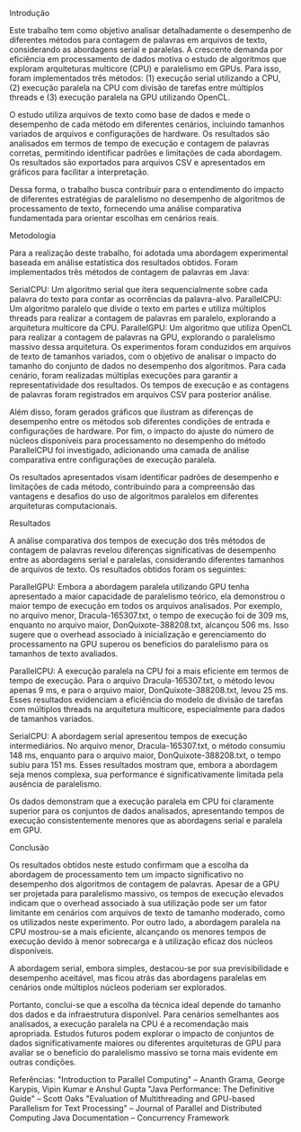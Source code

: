Introdução

Este trabalho tem como objetivo analisar detalhadamente o desempenho de diferentes métodos para contagem de palavras em arquivos de texto, considerando as abordagens serial e paralelas. A crescente demanda por eficiência em processamento de dados motiva o estudo de algoritmos que exploram arquiteturas multicore (CPU) e paralelismo em GPUs. Para isso, foram implementados três métodos: (1) execução serial utilizando a CPU, (2) execução paralela na CPU com divisão de tarefas entre múltiplos threads e (3) execução paralela na GPU utilizando OpenCL.

O estudo utiliza arquivos de texto como base de dados e mede o desempenho de cada método em diferentes cenários, incluindo tamanhos variados de arquivos e configurações de hardware. Os resultados são analisados em termos de tempo de execução e contagem de palavras corretas, permitindo identificar padrões e limitações de cada abordagem. Os resultados são exportados para arquivos CSV e apresentados em gráficos para facilitar a interpretação.

Dessa forma, o trabalho busca contribuir para o entendimento do impacto de diferentes estratégias de paralelismo no desempenho de algoritmos de processamento de texto, fornecendo uma análise comparativa fundamentada para orientar escolhas em cenários reais.

Metodologia

Para a realização deste trabalho, foi adotada uma abordagem experimental baseada em análise estatística dos resultados obtidos. Foram implementados três métodos de contagem de palavras em Java:

SerialCPU: Um algoritmo serial que itera sequencialmente sobre cada palavra do texto para contar as ocorrências da palavra-alvo.
ParallelCPU: Um algoritmo paralelo que divide o texto em partes e utiliza múltiplos threads para realizar a contagem de palavras em paralelo, explorando a arquitetura multicore da CPU.
ParallelGPU: Um algoritmo que utiliza OpenCL para realizar a contagem de palavras na GPU, explorando o paralelismo massivo dessa arquitetura.
Os experimentos foram conduzidos em arquivos de texto de tamanhos variados, com o objetivo de analisar o impacto do tamanho do conjunto de dados no desempenho dos algoritmos. Para cada cenário, foram realizadas múltiplas execuções para garantir a representatividade dos resultados. Os tempos de execução e as contagens de palavras foram registrados em arquivos CSV para posterior análise.

Além disso, foram gerados gráficos que ilustram as diferenças de desempenho entre os métodos sob diferentes condições de entrada e configurações de hardware. Por fim, o impacto do ajuste do número de núcleos disponíveis para processamento no desempenho do método ParallelCPU foi investigado, adicionando uma camada de análise comparativa entre configurações de execução paralela.

Os resultados apresentados visam identificar padrões de desempenho e limitações de cada método, contribuindo para a compreensão das vantagens e desafios do uso de algoritmos paralelos em diferentes arquiteturas computacionais.



Resultados

A análise comparativa dos tempos de execução dos três métodos de contagem de palavras revelou diferenças significativas de desempenho entre as abordagens serial e paralelas, considerando diferentes tamanhos de arquivos de texto. Os resultados obtidos foram os seguintes:

ParallelGPU: Embora a abordagem paralela utilizando GPU tenha apresentado a maior capacidade de paralelismo teórico, ela demonstrou o maior tempo de execução em todos os arquivos analisados. Por exemplo, no arquivo menor, Dracula-165307.txt, o tempo de execução foi de 309 ms, enquanto no arquivo maior, DonQuixote-388208.txt, alcançou 506 ms. Isso sugere que o overhead associado à inicialização e gerenciamento do processamento na GPU superou os benefícios do paralelismo para os tamanhos de texto avaliados.

ParallelCPU: A execução paralela na CPU foi a mais eficiente em termos de tempo de execução. Para o arquivo Dracula-165307.txt, o método levou apenas 9 ms, e para o arquivo maior, DonQuixote-388208.txt, levou 25 ms. Esses resultados evidenciam a eficiência do modelo de divisão de tarefas com múltiplos threads na arquitetura multicore, especialmente para dados de tamanhos variados.

SerialCPU: A abordagem serial apresentou tempos de execução intermediários. No arquivo menor, Dracula-165307.txt, o método consumiu 148 ms, enquanto para o arquivo maior, DonQuixote-388208.txt, o tempo subiu para 151 ms. Esses resultados mostram que, embora a abordagem seja menos complexa, sua performance é significativamente limitada pela ausência de paralelismo.

Os dados demonstram que a execução paralela em CPU foi claramente superior para os conjuntos de dados analisados, apresentando tempos de execução consistentemente menores que as abordagens serial e paralela em GPU.

Conclusão

Os resultados obtidos neste estudo confirmam que a escolha da abordagem de processamento tem um impacto significativo no desempenho dos algoritmos de contagem de palavras. Apesar de a GPU ser projetada para paralelismo massivo, os tempos de execução elevados indicam que o overhead associado à sua utilização pode ser um fator limitante em cenários com arquivos de texto de tamanho moderado, como os utilizados neste experimento. Por outro lado, a abordagem paralela na CPU mostrou-se a mais eficiente, alcançando os menores tempos de execução devido à menor sobrecarga e à utilização eficaz dos núcleos disponíveis.

A abordagem serial, embora simples, destacou-se por sua previsibilidade e desempenho aceitável, mas ficou atrás das abordagens paralelas em cenários onde múltiplos núcleos poderiam ser explorados.

Portanto, conclui-se que a escolha da técnica ideal depende do tamanho dos dados e da infraestrutura disponível. Para cenários semelhantes aos analisados, a execução paralela na CPU é a recomendação mais apropriada. Estudos futuros podem explorar o impacto de conjuntos de dados significativamente maiores ou diferentes arquiteturas de GPU para avaliar se o benefício do paralelismo massivo se torna mais evidente em outras condições.

Referências:
"Introduction to Parallel Computing" – Ananth Grama, George Karypis, Vipin Kumar e Anshul Gupta
"Java Performance: The Definitive Guide" – Scott Oaks
"Evaluation of Multithreading and GPU-based Parallelism for Text Processing" – Journal of Parallel and Distributed Computing
Java Documentation – Concurrency Framework